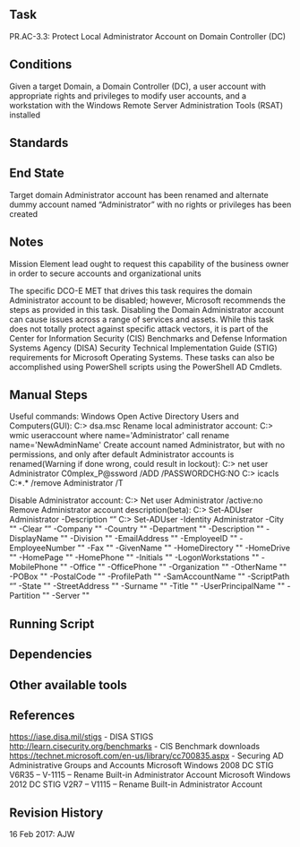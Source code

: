 ## Task

PR.AC-3.3: Protect Local Administrator Account on Domain Controller (DC)
## Conditions

Given a target Domain, a Domain Controller (DC), a user account with appropriate rights and privileges to modify user accounts, and a workstation with the Windows Remote Server Administration Tools (RSAT) installed
## Standards


## End State

Target domain Administrator account has been renamed and alternate dummy account named “Administrator” with no rights or privileges has been created
## Notes

Mission Element lead ought to request this capability of the business owner in order to secure accounts and organizational units

The specific DCO-E MET that drives this task requires the domain Administrator account to be disabled; however, Microsoft recommends the steps as provided in this task. Disabling the Domain Administrator account can cause issues across a range of services and assets. While this task does not totally protect against specific attack vectors, it is part of the Center for Information Security (CIS) Benchmarks and Defense Information Systems Agency (DISA) Security Technical Implementation Guide (STIG) requirements for Microsoft Operating Systems.
These tasks can also be accomplished using PowerShell scripts using the PowerShell AD Cmdlets.
## Manual Steps

Useful commands:
Windows
Open Active Directory Users and Computers(GUI):
C:\> dsa.msc
Rename local administrator account:
C:\> wmic useraccount where name='Administrator' call rename name='NewAdminName'
Create account named Administrator, but with no permissions, and only after default Administrator accounts is renamed(Warning if done wrong, could result in lockout):
C:\> net user Administrator C0mplex_P@ssword /ADD /PASSWORDCHG:NO
C:\> icacls C:\*.* /remove Administrator /T

Disable Administrator account:
C:\> Net user Administrator /active:no
Remove Administrator account description(beta):
C:\> Set-ADUser Administrator -Description “”
C:\> Set-ADUser -Identity Administrator -City "" -Clear ”” -Company "" -Country "" -Department "" -Description "" -DisplayName "" -Division "" -EmailAddress "" -EmployeeID "" -EmployeeNumber "" -Fax "" -GivenName "" -HomeDirectory "" -HomeDrive "" -HomePage "" -HomePhone "" -Initials "" -LogonWorkstations "" -MobilePhone "" -Office "" -OfficePhone "" -Organization "" -OtherName "" -POBox "" -PostalCode "" -ProfilePath "" -SamAccountName "" -ScriptPath “” -State "" -StreetAddress "" -Surname "" -Title "" -UserPrincipalName "" -Partition "" -Server ""
## Running Script


## Dependencies


## Other available tools


## References

https://iase.disa.mil/stigs - DISA STIGS
http://learn.cisecurity.org/benchmarks - CIS Benchmark downloads
https://technet.microsoft.com/en-us/library/cc700835.aspx - Securing AD Administrative Groups and Accounts
Microsoft Windows 2008 DC STIG V6R35 – V-1115 – Rename Built-in Administrator Account
Microsoft Windows 2012 DC STIG V2R7 – V1115 – Rename Built-in Administrator Account
## Revision History

16 Feb 2017: AJW